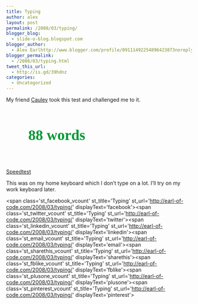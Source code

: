 ```yaml
---
title: Typing
author: alex
layout: post
permalink: /2008/03/typing/
blogger_blog:
  - slide-o-blog.blogspot.com
blogger_author:
  - Alex Earlhttp://www.blogger.com/profile/09111492254896423873noreply@blogger.com
blogger_permalink:
  - /2008/03/typing.html
tweet_this_url:
  - http://is.gd/39hdnz
categories:
  - Uncategorized
---
```

My friend [Cauley][1] took this test and challenged me to it.

<a href="http://speedtest.10-fast-fingers.com" style="display: block; width: 300px; height: 100px; background: url('http://speedtest.10-fast-fingers.com/img/badge1.png') no-repeat; padding-top: 50px; padding-left: 60px; color: #009933; font-weight: bold; text-decoration: none; font-family: Times New Roman, Arial, serif; font-size: 40px;">88 words</a> 

[Speedtest][2]

This was on my home keyboard which I don&#8217;t type on a lot. I&#8217;ll try on my work keyboard later.

<span class='st\_facebook\_vcount' st\_title='Typing' st\_url='http://earl-of-code.com/2008/03/typing/' displayText='facebook'></span><span class='st\_twitter\_vcount' st\_title='Typing' st\_url='http://earl-of-code.com/2008/03/typing/' displayText='twitter'></span><span class='st\_linkedin\_vcount' st\_title='Typing' st\_url='http://earl-of-code.com/2008/03/typing/' displayText='linkedin'></span><span class='st\_email\_vcount' st\_title='Typing' st\_url='http://earl-of-code.com/2008/03/typing/' displayText='email'></span><span class='st\_sharethis\_vcount' st\_title='Typing' st\_url='http://earl-of-code.com/2008/03/typing/' displayText='sharethis'></span><span class='st\_fblike\_vcount' st\_title='Typing' st\_url='http://earl-of-code.com/2008/03/typing/' displayText='fblike'></span><span class='st\_plusone\_vcount' st\_title='Typing' st\_url='http://earl-of-code.com/2008/03/typing/' displayText='plusone'></span><span class='st\_pinterest\_vcount' st\_title='Typing' st\_url='http://earl-of-code.com/2008/03/typing/' displayText='pinterest'></span>

 [1]: http://crazyclarkclan.blogspot.com/
 [2]: http://speedtest.10-fast-fingers.com